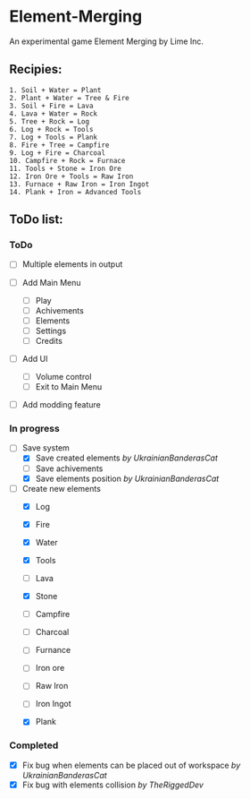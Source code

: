 # Element-Merging
An experimental game Element Merging by Lime Inc.

## Recipies:
```
1. Soil + Water = Plant
2. Plant + Water = Tree & Fire
3. Soil + Fire = Lava
4. Lava + Water = Rock
5. Tree + Rock = Log
6. Log + Rock = Tools
7. Log + Tools = Plank
8. Fire + Tree = Campfire
9. Log + Fire = Charcoal
10. Campfire + Rock = Furnace
11. Tools + Stone = Iron Ore
12. Iron Ore + Tools = Raw Iron
13. Furnace + Raw Iron = Iron Ingot
14. Plank + Iron = Advanced Tools
```
## ToDo list:

### ToDo

- [ ] Multiple elements in output

- [ ] Add Main Menu
  - [ ] Play
  - [ ] Achivements
  - [ ] Elements
  - [ ] Settings
  - [ ] Credits

- [ ] Add UI
  - [ ] Volume control
  - [ ] Exit to Main Menu

- [ ] Add modding feature

### In progress

- [ ] Save system
  - [x] Save created elements *by UkrainianBanderasCat*
  - [ ] Save achivements
  - [x] Save elements position *by UkrainianBanderasCat*

- [ ] Create new elements
  - [x] Log
  - [x] Fire
  - [x] Water
  - [x] Tools
  - [ ] Lava
  - [x] Stone
  - [ ] Campfire
  - [ ] Charcoal
  - [ ] Furnance
  - [ ] Iron ore
  - [ ] Raw Iron
  - [ ] Iron Ingot
  - [x] Plank


### Completed

- [x] Fix bug when elements can be placed out of workspace *by UkrainianBanderasCat*
- [x] Fix bug with elements collision *by TheRiggedDev*
